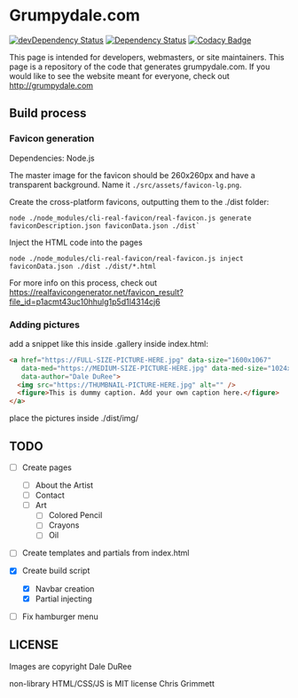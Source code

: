 # Grumpydale.com

[![devDependency Status](https://david-dm.org/insanity54/grumpydale/dev-status.svg)](https://david-dm.org/insanity54/grumpydale#info=devDependencies) [![Dependency Status](https://gemnasium.com/insanity54/grumpydale.svg)](https://gemnasium.com/insanity54/grumpydale) [![Codacy Badge](https://api.codacy.com/project/badge/grade/33fca1245a074a45a091e6105bddd030)](https://www.codacy.com/app/chris_17/grumpydale)

This page is intended for developers, webmasters, or site maintainers. This page is a repository of the code that generates grumpydale.com. If you would like to see the website meant for everyone, check out http://grumpydale.com


## Build process


### Favicon generation

Dependencies: Node.js

The master image for the favicon should be 260x260px and have a transparent background. Name it `./src/assets/favicon-lg.png`.

Create the cross-platform favicons, outputting them to the ./dist folder:

```
node ./node_modules/cli-real-favicon/real-favicon.js generate faviconDescription.json faviconData.json ./dist`
```

Inject the HTML code into the pages

```
node ./node_modules/cli-real-favicon/real-favicon.js inject faviconData.json ./dist ./dist/*.html
```

For more info on this process, check out https://realfavicongenerator.net/favicon_result?file_id=p1acmt43uc10hhulg1p5d1l4314cj6


### Adding pictures

add a snippet like this inside .gallery inside index.html:

```html
<a href="https://FULL-SIZE-PICTURE-HERE.jpg" data-size="1600x1067"
   data-med="https://MEDIUM-SIZE-PICTURE-HERE.jpg" data-med-size="1024x683"
   data-author="Dale DuRee">
  <img src="https://THUMBNAIL-PICTURE-HERE.jpg" alt="" />
  <figure>This is dummy caption. Add your own caption here.</figure>
</a>
```

place the pictures inside ./dist/img/


## TODO

* [ ] Create pages
  * [ ] About the Artist
  * [ ] Contact
  * [ ] Art
    * [ ] Colored Pencil
    * [ ] Crayons
    * [ ] Oil
* [ ] Create templates and partials from index.html
* [x] Create build script
  * [x] Navbar creation
  * [x] Partial injecting
* [ ] Fix hamburger menu


## LICENSE

Images are copyright Dale DuRee

non-library HTML/CSS/JS is MIT license Chris Grimmett

